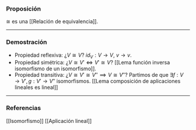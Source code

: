 ### Proposición

$\cong$ es una [[Relación de equivalencia]].

---
### Demostración

- Propiedad reflexiva: ¿$V \cong V$? $id_V : V \rightarrow V$, $v \rightarrow v$.
- Propiedad simétrica: ¿$V \cong V' \iff V' \cong V$? [[Lema función inversa isomorfismo de un isomorfismo]].
- Propiedad transitiva: ¿$V \cong V' \cong V'' \implies V \cong V''$? Partimos de que $\exists f: V \rightarrow V', g: V' \rightarrow V''$ isomorfismos. [[Lema composición de aplicaciones lineales es lineal]]

---
### Referencias

[[Isomorfismo]]
[[Aplicación lineal]]

